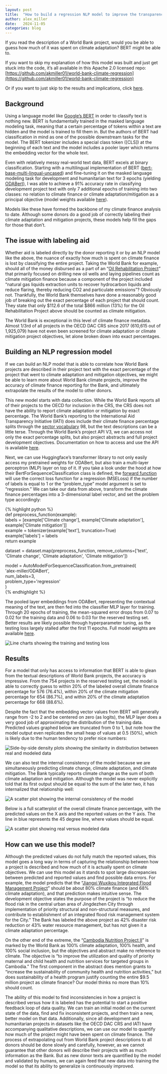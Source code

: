 ```yaml
---
layout: post
title:  "How to build a regression NLP model to improve the transparency of climate finance"
author: alex_miller
date:   2024-11-05
categories: blog
---
```


If you read the description of a World Bank project, would you be able to guess how much of it was spent on climate adaptation? BERT might be able to.

If you want to skip my explanation of how this model was built and just get stuck into the code, it’s all available in this Apache 2.0 licensed repo: [https://github.com/akmiller01/world-bank-climate-regression](https://github.com/akmiller01/world-bank-climate-regression)

Or if you want to just skip to the results and implications, click [here](#results).

## Background

Using a language model like [Google’s BERT](https://en.wikipedia.org/wiki/BERT_\(language_model\)) in order to classify text is nothing new. BERT is fundamentally trained in the masked language modeling task, meaning that a certain percentage of tokens within a text are hidden and the model is trained to fill them in. But the authors of BERT had classification in mind as one of the possible downstream tasks for the model. The BERT tokenizer includes a special class token (\[CLS\]) at the beginning of each text and the model includes a pooler layer which returns the embedding vector for the whole text.

Even with relatively messy real-world text data, BERT excels at binary classification. Starting with a multilingual implementation of BERT ([bert-base-multi-lingual-uncased](https://huggingface.co/google-bert/bert-base-multilingual-uncased)) and fine-tuning it on the masked language modeling task for development and humanitarian text for 3 epochs (yielding [ODABert](https://huggingface.co/alex-miller/ODABert)), I was able to achieve a 91% accuracy rate in classifying development project text with only 7 additional epochs of training into two classes: no relation to climate finance or climate adaptation/mitigation as a principal objective (model weights available [here](https://huggingface.co/alex-miller/iati-climate-classifier)).

Models like these have formed the backbone of my climate finance analysis to date. Although some donors do a good job of correctly labeling their climate adaptation and mitigation projects, these models help fill the gaps for those that don’t.

## The issue with labeling aid

Whether aid is labeled directly by the donor reporting it or by an NLP model like the above, the nuance of exactly how much is spent on climate finance is lost by classifying the entire project. Taking the World Bank for example, should all of the money disbursed as a part of an “[Oil Rehabilitation Project](https://projects.worldbank.org/en/projects-operations/project-detail/P008809)” that primarily focused on drilling new oil wells and laying pipelines count as climate mitigation finance because a component of the project included “natural gas liquids extraction units to recover hydrocarbon liquids and reduce flaring, thereby reducing CO2 and particulate emissions”? Obviously not. Thankfully, the World Bank themselves have done a reasonably good job of breaking out the exact percentage of each project that should count. They state that only $112.6 of the total $866 million (13%) for the Oil Rehabilitation Project above should be counted as climate mitigation. 

The World Bank is exceptional in this level of climate finance metadata. Almost 1/3rd of all projects in the OECD DAC CRS since 2017 (610,615 out of 1,925,079) have not even been screened for climate adaptation or climate mitigation project objectives, let alone broken down into exact percentages.

## Building an NLP regression model

If we can build an NLP model that is able to correlate how World Bank projects are described in their project text with the exact percentage of the project that went to climate adaptation and mitigation objectives, we might be able to learn more about World Bank climate projects, improve the accuracy of climate finance reporting for the Bank, and ultimately extrapolate the results of the model to other donors.

This new model starts with data collection. While the World Bank reports all of their projects to the OECD for inclusion in the CRS, the CRS does not have the ability to report climate adaptation or mitigation by exact percentage. The World Bank’s reporting to the International Aid Transparency Initiative (IATI) does include their climate finance percentage splits through the [sector vocabulary](https://iatistandard.org/en/iati-standard/203/codelists/sectorvocabulary/) 98, but the text descriptions can be a little terse. Through the World Bank’s project API V3, we can access not only the exact percentage splits, but also project abstracts and full project development objectives. Documentation on how to access and use the API is available [here](https://documents.worldbank.org/en/publication/documents-reports/api).

Next, we can use Huggingface’s transformer library to not only easily access my pretrained weights for ODABert, but also train a multi-layer perceptron (MLP) layer on top of it. If you take a look under the hood at how their BertForSequenceClassification class is defined, the [forward function](https://github.com/huggingface/transformers/blob/main/src/transformers/models/bert/modeling_bert.py#L1695-L1700) will use the correct loss function for a regression (MSELoss) if the number of labels is equal to 1 or the “problem\_type” model argument is set to “regression.” We can take our data from above, transform the climate finance percentages into a 3-dimensional label vector, and set the problem type accordingly:

{% highlight python %}  
def preprocess_function(example):  
    labels = [example['Climate change'], example['Climate adaptation'], example['Climate mitigation']]  
    example = tokenizer(example['text'], truncation=True)  
    example['labels'] = labels  
    return example

dataset = dataset.map(preprocess_function, remove_columns=['text', 'Climate change', 'Climate adaptation', 'Climate mitigation'])

model = AutoModelForSequenceClassification.from_pretrained(  
   'alex-miller/ODABert',  
    num_labels=3,  
    problem_type='regression'  
)  
{% endhighlight %}

The pooled layer embeddings from ODABert, representing the contextual meaning of the text, are then fed into the classifier MLP layer for training. Through 20 epochs of training, the mean-squared error drops from 0.07 to 0.02 for the training data and 0.06 to 0.03 for the reserved testing set. Better results are likely possible through hyperparameter tuning, as the testing loss largely stalled after the first 11 epochs. Full model weights are available [here](https://huggingface.co/alex-miller/wb-climate-regression).

![Line charts showing the training and testing loss](/assets/world_bank_climate_tensorboard.png)

## Results


For a model that only has access to information that BERT is able to glean from the textual descriptions of World Bank projects, the accuracy is impressive. From the 754 projects in the reserved testing set, the model is able to correctly guess to within 20% of the labeled overall climate finance percentage for 576 (76.4%), within 20% of the climate mitigation percentage for 654 (86.7%), and within 20% of the climate adaptation percentage for 668 (88.6%).

Despite the fact that the embedding vector values from BERT will generally range from \-2 to 2 and be centered on zero (as logits), the MLP layer does a very good job of approximating the distribution of the training data. Predicted values graphed below are truncated from 0 to 1, but note how the model output even replicates the small heap of values at 0.5 (50%), which is likely due to the human tendency to prefer nice numbers:

![Side-by-side density plots showing the similarity in distribution between real and modeled data](/assets/world_bank_climate_density_plot.png)

We can also test the internal consistency of the model because we are simultaneously predicting climate change, climate adaptation, and climate mitigation. The Bank typically reports climate change as the sum of both climate adaptation and mitigation. Although the model was never explicitly told that its first output should be equal to the sum of the later two, it has internalized that relationship well:

![A scatter plot showing the internal consistency of the model](/assets/world_bank_climate_check.png)

Below is a full scatterplot of the overall climate finance percentage, with the predicted values on the X axis and the reported values on the Y axis. The line in blue represents the 45 degree line, where values should be equal.

![A scatter plot showing real versus modeled data](/assets/world_bank_climate_scatter.png)

## How can we use this model?

Although the predicted values do not fully match the reported values, this model goes a long way in terms of capturing the relationship between how a project is described and how much of it is actually spent on climate objectives. We can use this model as it stands to spot large discrepancies between predicted and reported values and find possible data errors. For example, the model predicts that the “[Jiangxi Wuxikou Integrated Flood Management Project](https://projects.worldbank.org/en/projects-operations/project-detail/P128867)” should be about 80% climate finance (and 68% climate adaptation), and that prediction makes intuitive sense. The development objective states the purpose of the project is “to reduce the flood risk in the central urban area of Jingdezhen City through implementation of priority structural and non-structural measures, and contribute to establishment of an integrated flood risk management system for the City.” The Bank has labeled the above project as 42% disaster risk reduction or 43% water resource management, but has not given it a climate adaptation percentage.

On the other end of the extreme, the “[Cambodia Nutrition Project II](https://projects.worldbank.org/en/projects-operations/project-detail/P177370)” is marked by the World Bank as 100% climate adaptation, 100% health, and 100% social inclusion, but the objectives and abstract make no reference to climate. The objective is “to improve the utilization and quality of priority maternal and child health and nutrition services for targeted groups in Cambodia.” The first component in the abstract does mention grants to “increase the sustainability of community health and nutrition activities,” but does sustainability of a health program justify counting the entire $9.5 million project as climate finance? Our model thinks no more than 10% should count.

The ability of this model to find inconsistencies in how a project is described versus how it is labeled has the potential to start a positive feedback loop of data quality. We can train an initial model on the current state of the data, find and fix inconsistent projects, and then train a new, better model on that data. Additionally, since all development and humanitarian projects in datasets like the OECD DAC CRS and IATI have accompanying qualitative descriptions, we can use our model to quantify how much of the project might have been spent on climate finance. The process of extrapolating out from World Bank project descriptions to all donors should be done slowly and carefully, however, as we cannot guarantee that other donors will describe their projects with as much information as the Bank. But as new donor texts are quantified by the model and validated by humans, we can again feed that new data into training the model so that its ability to generalize is continuously improved.